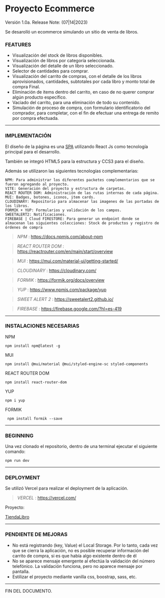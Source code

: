 # Proyecto Ecommerce

Versión 1.0a.
Release Note: (07|14|2023)

Se desarolló un ecommerce simulando un sitio de venta de libros.

### **FEATURES**

- Visualización del stock de libros disponibles.
- Visualización de libros por categoría seleccionada.
- Visualización del detalle de un libro seleccionado.
- Selector de cantidades para comprar.
- Visualización del carrito de compras, con el detalle de los libros aprovisionados, cantidades, subtotales por cada libro y monto total de compra Final.
- Eliminación de items dentro del carrito, en caso de no querer comprar algún producto específico.
- Vaciado del carrito, para una eliminación de todo su contenido.
- Simulación de proceso de compra, con formulario identificatorio del comprador, para completar, con el fin de efectuar una entrega de remito por compra efectuada.

---

### **IMPLEMENTACIÓN**

El diseño de la página es una [SPA](https://es.wikipedia.org/wiki/Single-page_application "Single Page Application")
utilizando React Js como tecnología principal para el desarrollo.

También se integró HTML5 para la estructura y CCS3 para el diseño.

Además se utilizaron las siguientes tecnologías complementarias:

    NPM: Para administrar los diferentes packetes complementarios que se fueron agregando al proyecto.
    VITE: Generación del proyecto y estructura de carpetas.
    REACT ROUTER DOM: Administración de las rutas internas de cada página.
    MUI: Badges, botones, iconos, item cards.
    CLOUDINARY: Repositorio para almacenar las imagenes de las portadas de los libros.
    FORMIK + YUP: Formularios y validación de los campos.
    SWEETALERT2: Notificaciones.
    FIREBASE | Cloud FIRESTORE: Para generar un endpoint donde se almacenan las siguientes colecciones: Stock de productos y registro de órdenes de compra

> _NPM_ : <https://docs.npmjs.com/about-npm>

> _REACT ROUTER DOM_ : <https://reactrouter.com/en/main/start/overview>

> _MUI_ : <https://mui.com/material-ui/getting-started/>

> _CLOUDINARY_ : <https://cloudinary.com/>

> _FORMIK_ : <https://formik.org/docs/overview>

> _YUP_ : <https://www.npmjs.com/package/yup>

> _SWEET ALERT 2_ : <https://sweetalert2.github.io/>

> _FIREBASE_ : <https://firebase.google.com/?hl=es-419>

---

### **INSTALACIONES NECESARIAS**

NPM

```
npm install npm@latest -g
```

MUI

```
npm install @mui/material @mui/styled-engine-sc styled-components
```

REACT ROUTER DOM

```
npm install react-router-dom
```

YUP

```
npm i yup
```

FORMIK

```
 npm install formik --save
```

---

### **BEGINNING**

Una vez clonado el repositorio, dentro de una terminal ejecutar el siguiente comando:

```
npm run dev
```

---

### **DEPLOYMENT**

Se utilizó Vercel para realizar el deployment de la aplicación.

> _VERCEL_ : <https://vercel.com/>

Proyecto:

[TiendaLibro](https://react-proyecto-final-chi.vercel.app/)

---

### **PENDIENTE DE MEJORAS**

- No está registrando (key, Value) el Local Storage. Por lo tanto, cada vez que se cierra la aplicación, no es posible recuperar información del carrito de compra, si es que había algo existente dentro de él
- No se aparece mensaje emergente al efectúa la validación del número telefónico. La validación funciona, pero no aparece mensaje por pantalla.
- Estilizar el proyecto mediante vanilla css, boostrap, sass, etc.

---

FIN DEL DOCUMENTO.
